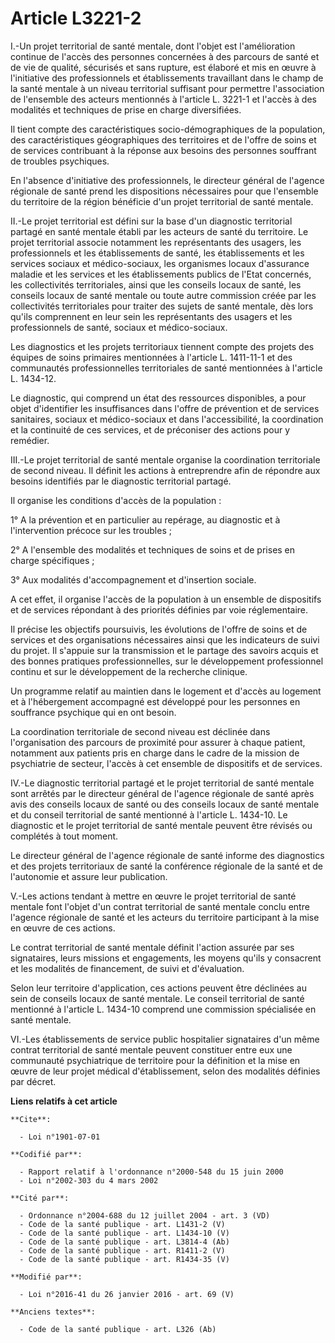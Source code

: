 # Article L3221-2

I.-Un projet territorial de santé mentale, dont l'objet est l'amélioration continue de l'accès des personnes concernées à des
parcours de santé et de vie de qualité, sécurisés et sans rupture, est élaboré et mis en œuvre à l'initiative des
professionnels et établissements travaillant dans le champ de la santé mentale à un niveau territorial suffisant pour
permettre l'association de l'ensemble des acteurs mentionnés à l'article L. 3221-1 et l'accès à des modalités et techniques
de prise en charge diversifiées. 

Il tient compte des caractéristiques socio-démographiques de la population, des caractéristiques géographiques des
territoires et de l'offre de soins et de services contribuant à la réponse aux besoins des personnes souffrant de troubles
psychiques. 

En l'absence d'initiative des professionnels, le directeur général de l'agence régionale de santé prend les dispositions
nécessaires pour que l'ensemble du territoire de la région bénéficie d'un projet territorial de santé mentale. 

II.-Le projet territorial est défini sur la base d'un diagnostic territorial partagé en santé mentale établi par les acteurs
de santé du territoire. Le projet territorial associe notamment les représentants des usagers, les professionnels et les
établissements de santé, les établissements et les services sociaux et médico-sociaux, les organismes locaux d'assurance
maladie et les services et les établissements publics de l'Etat concernés, les collectivités territoriales, ainsi que les
conseils locaux de santé, les conseils locaux de santé mentale ou toute autre commission créée par les collectivités
territoriales pour traiter des sujets de santé mentale, dès lors qu'ils comprennent en leur sein les représentants des
usagers et les professionnels de santé, sociaux et médico-sociaux. 

Les diagnostics et les projets territoriaux tiennent compte des projets des équipes de soins primaires mentionnées à
l'article L. 1411-11-1 et des communautés professionnelles territoriales de santé mentionnées à l'article L. 1434-12. 

Le diagnostic, qui comprend un état des ressources disponibles, a pour objet d'identifier les insuffisances dans l'offre de
prévention et de services sanitaires, sociaux et médico-sociaux et dans l'accessibilité, la coordination et la continuité de
ces services, et de préconiser des actions pour y remédier. 

III.-Le projet territorial de santé mentale organise la coordination territoriale de second niveau. Il définit les actions à
entreprendre afin de répondre aux besoins identifiés par le diagnostic territorial partagé. 

Il organise les conditions d'accès de la population : 

1° A la prévention et en particulier au repérage, au diagnostic et à l'intervention précoce sur les troubles ; 

2° A l'ensemble des modalités et techniques de soins et de prises en charge spécifiques ; 

3° Aux modalités d'accompagnement et d'insertion sociale. 

A cet effet, il organise l'accès de la population à un ensemble de dispositifs et de services répondant à des priorités
définies par voie réglementaire. 

Il précise les objectifs poursuivis, les évolutions de l'offre de soins et de services et des organisations nécessaires ainsi
que les indicateurs de suivi du projet. Il s'appuie sur la transmission et le partage des savoirs acquis et des bonnes
pratiques professionnelles, sur le développement professionnel continu et sur le développement de la recherche clinique. 

Un programme relatif au maintien dans le logement et d'accès au logement et à l'hébergement accompagné est développé pour les
personnes en souffrance psychique qui en ont besoin. 

La coordination territoriale de second niveau est déclinée dans l'organisation des parcours de proximité pour assurer à
chaque patient, notamment aux patients pris en charge dans le cadre de la mission de psychiatrie de secteur, l'accès à cet
ensemble de dispositifs et de services. 

IV.-Le diagnostic territorial partagé et le projet territorial de santé mentale sont arrêtés par le directeur général de
l'agence régionale de santé après avis des conseils locaux de santé ou des conseils locaux de santé mentale et du conseil
territorial de santé mentionné à l'article L. 1434-10. Le diagnostic et le projet territorial de santé mentale peuvent être
révisés ou complétés à tout moment. 

Le directeur général de l'agence régionale de santé informe des diagnostics et des projets territoriaux de santé la
conférence régionale de la santé et de l'autonomie et assure leur publication. 

V.-Les actions tendant à mettre en œuvre le projet territorial de santé mentale font l'objet d'un contrat territorial de
santé mentale conclu entre l'agence régionale de santé et les acteurs du territoire participant à la mise en œuvre de ces
actions. 

Le contrat territorial de santé mentale définit l'action assurée par ses signataires, leurs missions et engagements, les
moyens qu'ils y consacrent et les modalités de financement, de suivi et d'évaluation. 

Selon leur territoire d'application, ces actions peuvent être déclinées au sein de conseils locaux de santé mentale. Le
conseil territorial de santé mentionné à l'article L. 1434-10 comprend une commission spécialisée en santé mentale. 

VI.-Les établissements de service public hospitalier signataires d'un même contrat territorial de santé mentale peuvent
constituer entre eux une communauté psychiatrique de territoire pour la définition et la mise en œuvre de leur projet médical
d'établissement, selon des modalités définies par décret.

**Liens relatifs à cet article**

	**Cite**:

	  - Loi n°1901-07-01

	**Codifié par**:

	  - Rapport relatif à l'ordonnance n°2000-548 du 15 juin 2000
	  - Loi n°2002-303 du 4 mars 2002

	**Cité par**:

	  - Ordonnance n°2004-688 du 12 juillet 2004 - art. 3 (VD)
	  - Code de la santé publique - art. L1431-2 (V)
	  - Code de la santé publique - art. L1434-10 (V)
	  - Code de la santé publique - art. L3814-4 (Ab)
	  - Code de la santé publique - art. R1411-2 (V)
	  - Code de la santé publique - art. R1434-35 (V)

	**Modifié par**:

	  - Loi n°2016-41 du 26 janvier 2016 - art. 69 (V)

	**Anciens textes**:

	  - Code de la santé publique - art. L326 (Ab)

